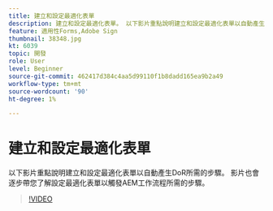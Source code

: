 ```yaml
---
title: 建立和設定最適化表單
description: 建立和設定最適化表單。 以下影片重點說明建立和設定最適化表單以自動產生DoR所需的步驟。 影片也會逐步帶您了解設定最適化表單以觸發AEM工作流程所需的步驟。
feature: 適用性Forms,Adobe Sign
thumbnail: 38348.jpg
kt: 6039
topic: 開發
role: User
level: Beginner
source-git-commit: 462417d384c4aa5d99110f1b8dadd165ea9b2a49
workflow-type: tm+mt
source-wordcount: '90'
ht-degree: 1%

---
```


# 建立和設定最適化表單

以下影片重點說明建立和設定最適化表單以自動產生DoR所需的步驟。 影片也會逐步帶您了解設定最適化表單以觸發AEM工作流程所需的步驟。

>[!VIDEO](https://video.tv.adobe.com/v/38348/?quality=9&learn=on)

